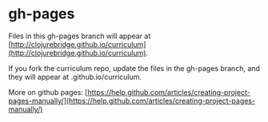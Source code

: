 gh-pages
========

Files in this gh-pages branch will appear at [http://clojurebridge.github.io/curriculum](http://clojurebridge.github.io/curriculum).

If you fork the curriculum repo, update the files in the gh-pages branch, and they will appear at <your-repo-name>.github.io/curriculum.

More on github pages: [https://help.github.com/articles/creating-project-pages-manually/](https://help.github.com/articles/creating-project-pages-manually/)

